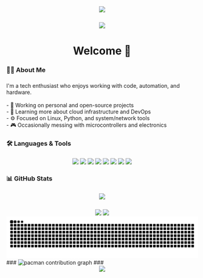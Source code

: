 <div align="center">
  <img height="276" src="https://media4.giphy.com/media/v1.Y2lkPTc5MGI3NjExOW00anY4c3gyMzM2YjR6MTJ2bHRudmFndjVpZnhlYWd3Y2l5bGNwcCZlcD12MV9pbnRlcm5hbF9naWZfYnlfaWQmY3Q9Zw/lqko8gvMWRComDufwY/giphy.gif" />
</div>

###

###

<div align="center">
  <img src="https://visitor-badge.laobi.icu/badge?page_id=TheYAN01.TheYAN01&" />
</div>

###

<h1 align="center">Welcome 👋</h1>

###

<h3 align="left">👨‍💻 About Me</h3>

###

<p align="left">
  I'm a tech enthusiast who enjoys working with code, automation, and hardware.<br><br>
  - 🔭 Working on personal and open-source projects<br>
  - 🌱 Learning more about cloud infrastructure and DevOps<br>
  - ⚙️ Focused on Linux, Python, and system/network tools<br>
  - 🎮 Occasionally messing with microcontrollers and electronics
</p>

###

<h3 align="left">🛠 Languages & Tools</h3>

###

<div align="center">
  <img src="https://cdn.jsdelivr.net/gh/devicons/devicon/icons/python/python-original.svg" height="40" />
  <img src="https://cdn.jsdelivr.net/gh/devicons/devicon/icons/bash/bash-original.svg" height="40" />
  <img src="https://cdn.jsdelivr.net/gh/devicons/devicon/icons/linux/linux-original.svg" height="40" />
  <img src="https://cdn.jsdelivr.net/gh/devicons/devicon/icons/arduino/arduino-original.svg" height="40" />
  <img src="https://cdn.jsdelivr.net/gh/devicons/devicon/icons/docker/docker-original.svg" height="40" />
  <img src="https://cdn.jsdelivr.net/gh/devicons/devicon/icons/git/git-original.svg" height="40" />
  <img src="https://cdn.jsdelivr.net/gh/devicons/devicon/icons/javascript/javascript-original.svg" height="40" />
  <img src="https://cdn.jsdelivr.net/gh/devicons/devicon/icons/vscode/vscode-original.svg" height="40" />
</div>

###

<h3 align="left">📊 GitHub Stats</h3>

###

<div align="center">
  <img src="https://streak-stats.demolab.com?user=TheYAN01&theme=dark&hide_border=false&border_radius=5" height="220" />
</div>

###

<div align="center">
  <img src="https://github-readme-stats.vercel.app/api?username=TheYAN01&show_icons=true&theme=dracula" height="150" />
  <img src="https://github-readme-stats.vercel.app/api/top-langs?username=TheYAN01&layout=compact&theme=dracula" height="150" />
</div>
<img src="https://raw.githubusercontent.com/TheYAN01/TheYAN01/output/snake.svg" alt="Snake animation" />
###

<picture>
  <source media="(prefers-color-scheme: dark)" srcset="https://raw.githubusercontent.com/TheYAN01/TheYAN01/output/pacman-contribution-graph-dark.svg">
  <source media="(prefers-color-scheme: light)" srcset="https://raw.githubusercontent.com/TheYAN01/TheYAN01/output/pacman-contribution-graph.svg">
  <img alt="pacman contribution graph" src="https://raw.githubusercontent.com/TheYAN01/TheYAN01/output/pacman-contribution-graph.svg">
</picture>
###

<div align="center">
  <img height="300" src="https://media.giphy.com/media/v1.Y2lkPTc5MGI3NjExYWY0dDMwMDMxYXRiaGd0dGF5bTVjYWNyM280bDUxM3NtNW03N29yZyZlcD12MV9naWZzX3NlYXJjaCZjdD1n/7FCFG6sYV5UxW/giphy.gif" />
</div>
